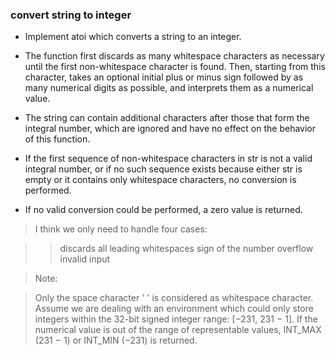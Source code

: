 ### convert string to integer

* Implement atoi which converts a string to an integer.

* The function first discards as many whitespace characters as necessary until the first non-whitespace character is found. Then, starting from this character, takes an optional initial plus or minus sign followed by as many numerical digits as possible, and interprets them as a numerical value.

* The string can contain additional characters after those that form the integral number, which are ignored and have no effect on the behavior of this function.

* If the first sequence of non-whitespace characters in str is not a valid integral number, or if no such sequence exists because either str is empty or it contains only whitespace characters, no conversion is performed.

* If no valid conversion could be performed, a zero value is returned.

> I think we only need to handle four cases:

>> discards all leading whitespaces
>> sign of the number
>> overflow
>> invalid input



> Note:

> Only the space character ' ' is considered as whitespace character.
> Assume we are dealing with an environment which could only store integers within the 32-bit signed integer range: [−231,  231 − 1]. If the numerical value is out of the range of representable values, INT_MAX (231 − 1) or INT_MIN (−231) is returned.
